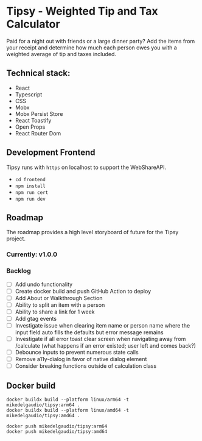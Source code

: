 # Tipsy - Weighted Tip and Tax Calculator

Paid for a night out with friends or a large dinner party? Add the items from your receipt and determine how much each person owes you with a weighted average of tip and taxes included.

## Technical stack:

- React
- Typescript
- CSS
- Mobx
- Mobx Persist Store
- React Toastify
- Open Props
- React Router Dom

## Development Frontend

Tipsy runs with `https` on localhost to support the WebShareAPI.

- `cd frontend`
- `npm install`
- `npm run cert`
- `npm run dev`

## Roadmap

The roadmap provides a high level storyboard of future for the Tipsy project.

### Currently: v1.0.0


### Backlog

- [ ] Add undo functionality
- [ ] Create docker build and push GitHub Action to deploy
- [ ] Add About or Walkthrough Section
- [ ] Ability to split an item with a person
- [ ] Ability to share a link for 1 week
- [ ] Add gtag events
- [ ] Investigate issue when clearing item name or person name where the input field auto fills the defaults but error message remains
- [ ] Investigate if all error toast clear screen when navigating away from /calculate (what happens if an error existed; user left and comes back?)
- [ ] Debounce inputs to prevent numerous state calls
- [ ] Remove a11y-dialog in favor of native dialog element
- [ ] Consider breaking functions outside of calculation class

## Docker build

```
docker buildx build --platform linux/arm64 -t mikedelgaudio/tipsy:arm64 .
docker buildx build --platform linux/amd64 -t mikedelgaudio/tipsy:amd64 .

docker push mikedelgaudio/tipsy:arm64
docker push mikedelgaudio/tipsy:amd64
```
